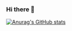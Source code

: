 ### Hi there 👋

<!--
**sohyun215/sohyun215** is a ✨ _special_ ✨ repository because its `README.md` (this file) appears on your GitHub profile.

Here are some ideas to get you started:

- 🔭 I’m currently working on ...
- 🌱 I’m currently learning ...
- 👯 I’m looking to collaborate on ...
- 🤔 I’m looking for help with ...
- 💬 Ask me about ...
- 📫 How to reach me: ...
- 😄 Pronouns: ...
- ⚡ Fun fact: ...
-->
[![Anurag's GitHub stats](https://github-readme-stats.vercel.app/api?username=sohyun215&show_icons=true&bg_color=FFFBEB&icon_color=1C3879&text_color=607EAA&title_color=415a77&count_private=true&ring_color=cae9ff)](https://github.com/anuraghazra/github-readme-stats)


